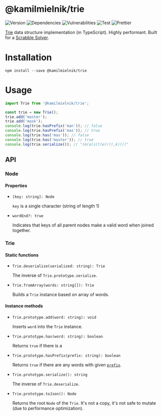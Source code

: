 # @kamilmielnik/trie


![Version](https://img.shields.io/github/package-json/v/kamilmielnik/trie)
![Dependencies](https://img.shields.io/david/kamilmielnik/trie)
![Vulnerabilities](https://img.shields.io/snyk/vulnerabilities/github/kamilmielnik/trie)
![Test](https://github.com/kamilmielnik/trie/workflows/Test/badge.svg)
![Prettier](https://github.com/kamilmielnik/fuck-npm/workflows/Prettier/badge.svg)

[Trie](https://en.wikipedia.org/wiki/Trie) data structure implementation (in TypeScript).
Highly performant.
Built for a [Scrabble Solver](https://github.com/kamilmielnik/scrabble-solver).

# Installation

```Shell
npm install --save @kamilmielnik/trie
```

# Usage

```ts
import Trie from '@kamilmielnik/trie';

const trie = new Trie();
trie.add('master');
trie.add('mask');
console.log(trie.hasPrefix('man')); // false
console.log(trie.hasPrefix('mas')); // true
console.log(trie.has('mas')); // false
console.log(trie.has('master')); // true
console.log(trie.serialize()); // "(m(a(s(t(e(r)),k))))"
```

## API

### Node

#### Properties

- `[key: string]: Node`

  `key` is a single character (string of length 1)

- `wordEnd?: true`

  Indicates that keys of all parent nodes make a valid word when joined together.

### Trie

#### Static functions

- `Trie.deserialize(serialized: string): Trie`

  The inverse of `Trie.prototype.serialize`.

- `Trie.fromArray(words: string[]): Trie`

  Builds a `Trie` instance based on array of words.

#### Instance methods

- `Trie.prototype.add(word: string): void`

  Inserts `word` into the `Trie` instance.

- `Trie.prototype.has(word: string): boolean`

  Returns `true` if there is a

- `Trie.prototype.hasPrefix(prefix: string): boolean`

  Returns `true` if there are any words with given [`prefix`](https://en.wikipedia.org/wiki/String_operations#Prefixes).

- `Trie.prototype.serialize(): string`

  The inverse of `Trie.deserialize`.

- `Trie.prototype.toJson(): Node`

  Returns the root `Node` of the `Trie`. It's not a copy, it's not safe to mutate (due to performance optimization).
